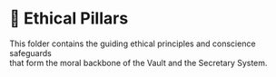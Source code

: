# 🌿 Ethical Pillars

This folder contains the guiding ethical principles and conscience safeguards  
that form the moral backbone of the Vault and the Secretary System.
